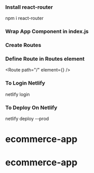 ### Install react-router

npm i react-router

### Wrap App Component in index.js

<BrowserRouter>
    <App />
</BrowserRouter>


### Create Routes

<Routes></Routes>


### Define Route in Routes element

<Route path="/" element={<Home />} />

### To Login Netlify 

netlify login

### To Deploy On Netlify

netlify deploy --prod
# ecommerce-app
# ecommerce-app
